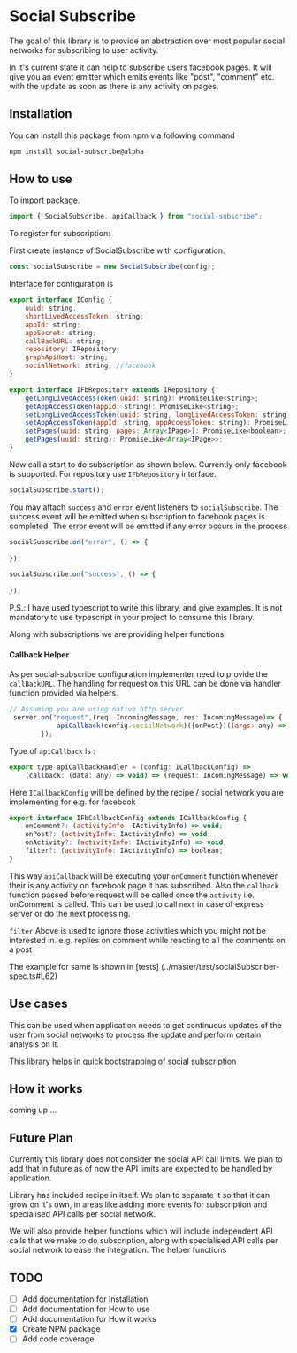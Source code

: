 # Social Subscribe
The goal of this library is to provide an abstraction over most popular social networks for subscribing to 
user activity.

In it's current state it can help to subscribe users facebook pages. It will give you an event emitter which emits events like "post", "comment" etc. with the 
update as soon as there is any activity on pages. 

## Installation
You can install this package from npm via following command 
```sh
npm install social-subscribe@alpha
```

## How to use

To import package.
```js
import { SocialSubscribe, apiCallback } from "social-subscribe";
```

To register for subscription:

First create instance of SocialSubscribe with configuration.
```js
const socialSubscribe = new SocialSubscribe(config);
```

Interface for configuration is  
```js
export interface IConfig {
    uuid: string,
    shortLivedAccessToken: string;
    appId: string;
    appSecret: string;
    callBackURL: string;
    repository: IRepository;
    graphApiHost: string;
    socialNetwork: string; //facebook
}

export interface IFbRepository extends IRepository {
    getLongLivedAccessToken(uuid: string): PromiseLike<string>;
    getAppAccessToken(appId: string): PromiseLike<string>;
    setLongLivedAccessToken(uuid: string, longLivedAccessToken: string): PromiseLike<boolean>;
    setAppAccessToken(appId: string, appAccessToken: string): PromiseLike<boolean>;
    setPages(uuid: string, pages: Array<IPage>): PromiseLike<boolean>;
    getPages(uuid: string): PromiseLike<Array<IPage>>;
}

```
Now call a start to do subscription as shown below. Currently only facebook is supported.
For repository use `IFbRepository` interface. 

```js
socialSubscribe.start();
```

You may attach `success` and `error` event listeners to `socialSubscribe`. 
The success event will be emitted when subscription to facebook pages is completed. The error event will be emitted
if any error occurs in the process

```js
socialSubscribe.on("error", () => {
    
});

socialSubscribe.on("success", () => {
    
});
```


P.S.: I have used typescript to write this library, and give examples. It is not mandatory to use typescript in 
your project to consume this library. 


Along with subscriptions we are providing helper functions. 

#### Callback Helper

As per social-subscribe configuration implementer need to provide the `callBackURL`. 
The handling for request on this URL can be done via handler function provided via helpers. 

```js
// Assuming you are using native http server
 server.on("request",(req: IncomingMessage, res: IncomingMessage)=> {
            apiCallback(config.socialNetwork)({onPost})((args: any) => console.log(args))(req);
        });

```
Type of `apiCallback` is :
```js
export type apiCallbackHandler = (config: ICallbackConfig) =>
    (callback: (data: any) => void) => (request: IncomingMessage) => void
```

Here `ICallbackConfig` will be defined by the recipe / social network you are implementing for 
e.g. for facebook 

```js
export interface IFbCallbackConfig extends ICallbackConfig {
    onComment?: (activityInfo: IActivityInfo) => void;
    onPost?: (activityInfo: IActivityInfo) => void;
    onActivity?: (activityInfo: IActivityInfo) => void;
    filter?: (activityInfo: IActivityInfo) => boolean;
}
```

This way `apiCallback` will be executing your `onComment` function whenever their is any activity on facebook page
 it has subscribed. Also the `callback` function passed before request will be called once the `activity` i.e. onComment
  is called. This can be used to call `next` in case of express server or do the next processing. 

`filter` Above is used to ignore those activities which you might not be interested in. 
e.g. replies on comment while reacting to all the comments on a post

The example for same is shown in [tests] (../master/test/socialSubscriber-spec.ts#L62)
 
 
Use cases
---------
  This can be used when application needs to get continuous updates of the user from social networks to process the 
  update and perform certain analysis on it. 
  
  This library helps in quick bootstrapping of social subscription 

How it works
------------
coming up ...

Future Plan
------------
Currently this library does not consider the social API call limits. We plan to add that in future as of now the API
 limits are expected to be handled by application.

Library has included recipe in itself. We plan to separate it so that it can grow on it's own, in areas like
 adding more events for subscription and specialised API calls per social network. 

We will also provide helper functions which will include independent API calls that we make to do subscription, along 
 with specialised API calls per social network to ease the integration. The helper functions 

## TODO
- [ ]  Add documentation for Installation
- [ ]  Add documentation for How to use
- [ ]  Add documentation for How it works
- [X]  Create NPM package
- [ ]  Add code coverage
